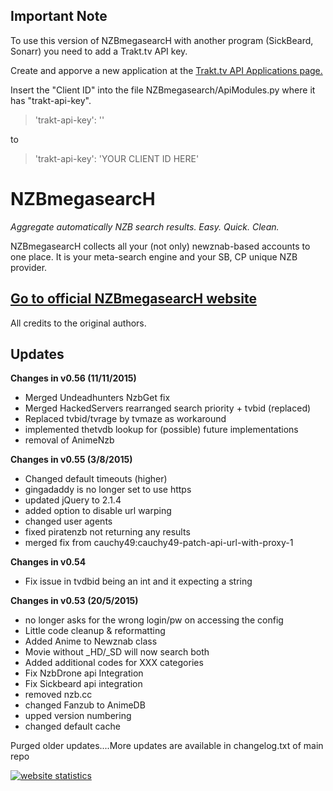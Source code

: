 ## Important Note
To use this version of NZBmegasearcH with another program (SickBeard, Sonarr) you need to add a Trakt.tv API key.

Create and apporve a new application at the [Trakt.tv API Applications page.](https://trakt.tv/oauth/applications/)

Insert the "Client ID" into the file NZBmegasearch/ApiModules.py where it has "trakt-api-key".

> 'trakt-api-key': ''

to

> 'trakt-api-key': 'YOUR CLIENT ID HERE'


**NZBmegasearcH**
======================

*Aggregate automatically NZB search results. Easy. Quick. Clean.*

NZBmegasearcH collects all your (not only) newznab-based accounts to one place. It is your meta-search engine and your SB, CP unique NZB provider.

## [Go to official NZBmegasearcH website](http://pillone.github.io/usntssearch/)

All credits to the original authors. 

## Updates
**Changes in v0.56 (11/11/2015)**
+ Merged Undeadhunters NzbGet fix
+ Merged HackedServers rearranged search priority + tvbid (replaced)
+ Replaced tvbid/tvrage by tvmaze as workaround
+ implemented thetvdb lookup for (possible) future implementations
+ removal of AnimeNzb

**Changes in v0.55 (3/8/2015)**
+ Changed default timeouts (higher)
+ gingadaddy is no longer set to use https
+ updated jQuery to 2.1.4
+ added option to disable url warping
+ changed user agents
+ fixed piratenzb not returning any results
+ merged fix from cauchy49:cauchy49-patch-api-url-with-proxy-1

**Changes in v0.54**
+ Fix issue in tvdbid being an int and it expecting a string

**Changes in v0.53 (20/5/2015)**
+ no longer asks for the wrong login/pw on accessing the config
+ Little code cleanup & reformatting
+ Added Anime to Newznab class
+ Movie without _HD/_SD will now search both
+ Added additional codes for XXX categories
+ Fix NzbDrone api Integration
+ Fix Sickbeard api integration
+ removed nzb.cc
+ changed Fanzub to AnimeDB
+ upped version numbering
+ changed default cache


Purged older updates....More updates are available in changelog.txt of main repo

<a title="website statistics" href="http://statcounter.com/" 
target="_blank"><img
src="http://c.statcounter.com/10114489/0/6b31f150/1/" alt="website statistics" style="border:none;"></a>
 
